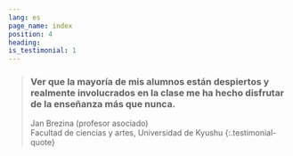 ```yaml
---
lang: es
page_name: index
position: 4
heading:
is_testimonial: 1
---
```


> ### Ver que la mayoría de mis alumnos están despiertos y realmente involucrados en la clase me ha hecho disfrutar de la enseñanza más que nunca.
> Jan Brezina (profesor asociado)<br>
> Facultad de ciencias y artes, Universidad de Kyushu
{:.testimonial-quote}
